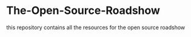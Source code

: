 # The-Open-Source-Roadshow 
this repository contains all the resources for the open source roadshow
